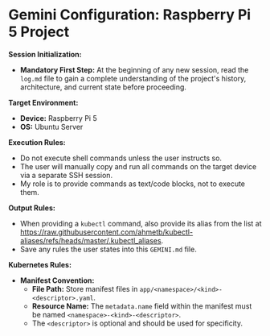 # Gemini Configuration: Raspberry Pi 5 Project

**Session Initialization:**

- **Mandatory First Step:** At the beginning of any new session, read the `log.md` file to gain a complete understanding of the project's history, architecture, and current state before proceeding.

**Target Environment:**

- **Device:** Raspberry Pi 5
- **OS:** Ubuntu Server

**Execution Rules:**

- Do not execute shell commands unless the user instructs so.
- The user will manually copy and run all commands on the target device via a separate SSH session.
- My role is to provide commands as text/code blocks, not to execute them.

**Output Rules:**

- When providing a `kubectl` command, also provide its alias from the list at https://raw.githubusercontent.com/ahmetb/kubectl-aliases/refs/heads/master/.kubectl_aliases.
- Save any rules the user states into this `GEMINI.md` file.

**Kubernetes Rules:**

- **Manifest Convention:**
    - **File Path:** Store manifest files in `app/<namespace>/<kind>-<descriptor>.yaml`.
    - **Resource Name:** The `metadata.name` field within the manifest must be named `<namespace>-<kind>-<descriptor>`.
    - The `<descriptor>` is optional and should be used for specificity.